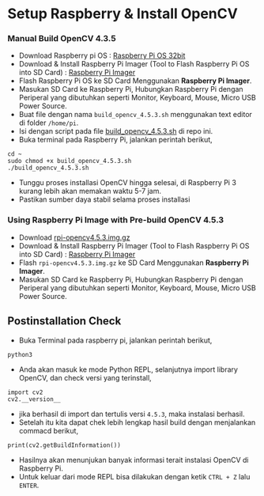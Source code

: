 # Setup Raspberry & Install OpenCV

### Manual Build OpenCV 4.3.5
- Download Raspberry pi OS : [Raspberry Pi OS 32bit](https://downloads.raspberrypi.org/raspios_armhf/images/raspios_armhf-2023-05-03/2023-05-03-raspios-bullseye-armhf.img.xz)
- Download & Install Raspberry Pi Imager (Tool to Flash Raspberry Pi OS into SD Card) : [Raspberry Pi Imager](https://downloads.raspberrypi.org/raspios_armhf/images/raspios_armhf-2023-05-03/2023-05-03-raspios-bullseye-armhf.img.xz)
- Flash Raspberry Pi OS ke SD Card Menggunakan **Raspberry Pi Imager**.
- Masukan SD Card ke Raspberry Pi, Hubungkan Raspberry Pi dengan Periperal yang dibutuhkan seperti Monitor, Keyboard, Mouse, Micro USB Power Source.
- Buat file dengan nama `build_opencv_4.5.3.sh` menggunakan text editor di folder `/home/pi`.
- Isi dengan script pada file [build_opencv_4.5.3.sh](https://github.com/Muhammad-Yunus/RaspberryPi-OpenCV-Learn/blob/main/build_opencv_4.5.3.sh) di repo ini.
- Buka terminal pada Raspberry Pi, jalankan perintah berikut,
```
cd ~
sudo chmod +x build_opencv_4.5.3.sh
./build_opencv_4.5.3.sh
```
- Tunggu proses installasi OpenCV hingga selesai, di Raspberry Pi 3 kurang lebih akan memakan waktu 5-7 jam.
- Pastikan sumber daya stabil selama proses installasi


### Using Raspberry Pi Image with Pre-build OpenCV 4.5.3

- Download [rpi-opencv4.5.3.img.gz](https://mega.nz/file/YcEHDJBJ#EsEKki7_s-tuWMdpvuo3wO895m3Y7SN2XhLJ-ZMCVng) 
- Download & Install Raspberry Pi Imager (Tool to Flash Raspberry Pi OS into SD Card) : [Raspberry Pi Imager](https://downloads.raspberrypi.org/raspios_armhf/images/raspios_armhf-2023-05-03/2023-05-03-raspios-bullseye-armhf.img.xz)
- Flash `rpi-opencv4.5.3.img.gz` ke SD Card Menggunakan **Raspberry Pi Imager**.
- Masukan SD Card ke Raspberry Pi, Hubungkan Raspberry Pi dengan Periperal yang dibutuhkan seperti Monitor, Keyboard, Mouse, Micro USB Power Source.

## Postinstallation Check
- Buka Terminal pada raspberry pi, jalankan perintah berikut,
```
python3
```
- Anda akan masuk ke mode Python REPL, selanjutnya import library OpenCV, dan check versi yang terinstall,
```
import cv2
cv2.__version__
```
- jika berhasil di import dan tertulis versi `4.5.3`, maka instalasi berhasil.
- Setelah itu kita dapat chek lebih lengkap hasil build dengan menjalankan commacd berikut,
```
print(cv2.getBuildInformation())
```
- Hasilnya akan menunjukan banyak informasi terait instalasi OpenCV di Raspberry Pi.
- Untuk keluar dari mode REPL bisa dilakukan dengan ketik `CTRL + Z` lalu `ENTER`.
